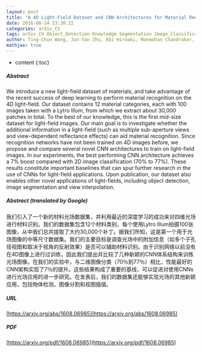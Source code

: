 ```yaml
---
layout: post
title: "A 4D Light-Field Dataset and CNN Architectures for Material Recognition"
date: 2016-08-24 23:30:22
categories: arXiv_CV
tags: arXiv_CV Object_Detection Knowledge Segmentation Image_Classification Classification Deep_Learning Detection Recognition
author: Ting-Chun Wang, Jun-Yan Zhu, Ebi Hiroaki, Manmohan Chandraker, Alexei A. Efros, Ravi Ramamoorthi
mathjax: true
---
```


* content
{:toc}

##### Abstract
We introduce a new light-field dataset of materials, and take advantage of the recent success of deep learning to perform material recognition on the 4D light-field. Our dataset contains 12 material categories, each with 100 images taken with a Lytro Illum, from which we extract about 30,000 patches in total. To the best of our knowledge, this is the first mid-size dataset for light-field images. Our main goal is to investigate whether the additional information in a light-field (such as multiple sub-aperture views and view-dependent reflectance effects) can aid material recognition. Since recognition networks have not been trained on 4D images before, we propose and compare several novel CNN architectures to train on light-field images. In our experiments, the best performing CNN architecture achieves a 7% boost compared with 2D image classification (70% to 77%). These results constitute important baselines that can spur further research in the use of CNNs for light-field applications. Upon publication, our dataset also enables other novel applications of light-fields, including object detection, image segmentation and view interpolation.

##### Abstract (translated by Google)
我们引入了一个新的材料光场数据集，并利用最近的深度学习的成功来对四维光场进行材料识别。我们的数据集包含12个材料类别，每个使用Lytro Illum拍摄100张图像，从中我们总共提取了大约30,000个补丁。据我们所知，这是第一个用于光场图像的中等尺寸数据集。我们的主要目标是调查光场中的附加信息（如多个子孔径视图和取决于视角的反射效果）是否可以辅助材料识别。由于识别网络以前没有在4D图像上进行过训练，因此我们提出并比较了几种新颖的CNN体​​系结构来训练光场图像。在我们的实验中，与二维图像分类（70％到77％）相比，性能最好的CNN架构实现了7％的提升。这些结果构成了重要的基线，可以促进对使用CNNs进行光场应用的进一步研究。在发表后，我们的数据集还能够实现光场的其他新颖应用，包括物体检测，图像分割和视图插值。

##### URL
[https://arxiv.org/abs/1608.06985](https://arxiv.org/abs/1608.06985)

##### PDF
[https://arxiv.org/pdf/1608.06985](https://arxiv.org/pdf/1608.06985)

